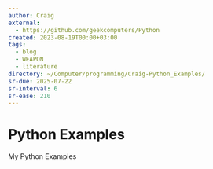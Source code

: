 ```yaml
---
author: Craig
external:
  - https://github.com/geekcomputers/Python
created: 2023-08-19T00:00+03:00
tags:
  - blog
  - WEAPON
  - literature
directory: ~/Computer/programming/Craig-Python_Examples/
sr-due: 2025-07-22
sr-interval: 6
sr-ease: 210
---
```


# Python Examples

My Python Examples
